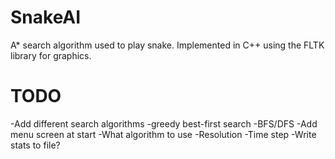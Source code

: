 # SnakeAI
A* search algorithm used to play snake. Implemented in C++ using the FLTK library for graphics.

# TODO 
-Add different search algorithms
  -greedy best-first search
  -BFS/DFS
-Add menu screen at start
  -What algorithm to use
  -Resolution
  -Time step
  -Write stats to file?
